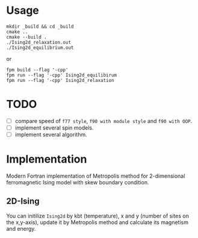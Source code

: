 # Usage
```console
mkdir _build && cd _build
cmake ..
cmake --build .
./Ising2d_relaxation.out
./Ising2d_equilibrium.out
```
or
```console
fpm build --flag '-cpp'
fpm run --flag '-cpp' Ising2d_equilibirum
fpm run --flag '-cpp' Ising2d_relaxation
```
# TODO
- [ ] compare speed of `f77 style`, `f90 with module style` and  `f90 with OOP`.
- [ ] implement several spin models.
- [ ] implement several algorithm.
# Implementation
Modern Fortran implementation of Metropolis method for 2-dimensional ferromagnetic Ising model with skew boundary condition.
## 2D-Ising
You can initilize `Ising2d` by kbt (temperature), x and y (number of sites on the x,y-axis), update it by Metropolis method and calculate its magnetism and energy.

